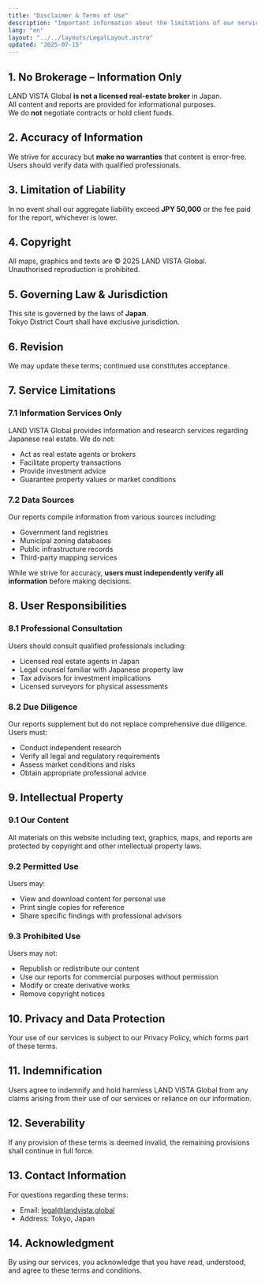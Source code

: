 ```yaml
---
title: "Disclaimer & Terms of Use"
description: "Important information about the limitations of our services."
lang: "en"
layout: "../../layouts/LegalLayout.astro"
updated: "2025-07-15"
---
```


## 1. No Brokerage – Information Only  
LAND VISTA Global **is not a licensed real-estate broker** in Japan.  
All content and reports are provided for informational purposes.  
We do **not** negotiate contracts or hold client funds.

## 2. Accuracy of Information  
We strive for accuracy but **make no warranties** that content is error-free.  
Users should verify data with qualified professionals.

## 3. Limitation of Liability  
In no event shall our aggregate liability exceed **JPY 50,000** or the fee paid for the report, whichever is lower.

## 4. Copyright  
All maps, graphics and texts are © 2025 LAND VISTA Global.  
Unauthorised reproduction is prohibited.

## 5. Governing Law & Jurisdiction  
This site is governed by the laws of **Japan**.  
Tokyo District Court shall have exclusive jurisdiction.

## 6. Revision  
We may update these terms; continued use constitutes acceptance.

## 7. Service Limitations

### 7.1 Information Services Only
LAND VISTA Global provides information and research services regarding Japanese real estate. We do not:
- Act as real estate agents or brokers
- Facilitate property transactions
- Provide investment advice
- Guarantee property values or market conditions

### 7.2 Data Sources
Our reports compile information from various sources including:
- Government land registries
- Municipal zoning databases
- Public infrastructure records
- Third-party mapping services

While we strive for accuracy, **users must independently verify all information** before making decisions.

## 8. User Responsibilities

### 8.1 Professional Consultation
Users should consult qualified professionals including:
- Licensed real estate agents in Japan
- Legal counsel familiar with Japanese property law
- Tax advisors for investment implications
- Licensed surveyors for physical assessments

### 8.2 Due Diligence
Our reports supplement but do not replace comprehensive due diligence. Users must:
- Conduct independent research
- Verify all legal and regulatory requirements
- Assess market conditions and risks
- Obtain appropriate professional advice

## 9. Intellectual Property

### 9.1 Our Content
All materials on this website including text, graphics, maps, and reports are protected by copyright and other intellectual property laws.

### 9.2 Permitted Use
Users may:
- View and download content for personal use
- Print single copies for reference
- Share specific findings with professional advisors

### 9.3 Prohibited Use
Users may not:
- Republish or redistribute our content
- Use our reports for commercial purposes without permission
- Modify or create derivative works
- Remove copyright notices

## 10. Privacy and Data Protection
Your use of our services is subject to our Privacy Policy, which forms part of these terms.

## 11. Indemnification
Users agree to indemnify and hold harmless LAND VISTA Global from any claims arising from their use of our services or reliance on our information.

## 12. Severability
If any provision of these terms is deemed invalid, the remaining provisions shall continue in full force.

## 13. Contact Information
For questions regarding these terms:
- Email: legal@landvista.global
- Address: Tokyo, Japan

## 14. Acknowledgment
By using our services, you acknowledge that you have read, understood, and agree to these terms and conditions.